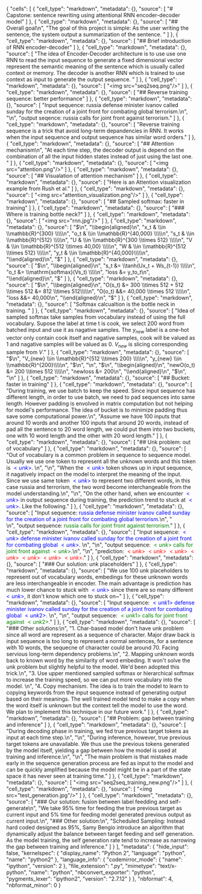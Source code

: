 {
 "cells": [
  {
   "cell_type": "markdown",
   "metadata": {},
   "source": [
    "# Capstone: sentence rewriting using attentional RNN encoder-decoder model"
   ]
  },
  {
   "cell_type": "markdown",
   "metadata": {},
   "source": [
    "## Overall goal\n",
    "The goal of this project is simple: As the user writing the sentence, the system output a summarization of the sentence. "
   ]
  },
  {
   "cell_type": "markdown",
   "metadata": {},
   "source": [
    "## Brief introduction of RNN encoder-decoder"
   ]
  },
  {
   "cell_type": "markdown",
   "metadata": {},
   "source": [
    "The idea of Encoder-Decoder architecture is to use use one RNN to read the input sequence to generate a fixed dimensional vector represent the semantic meaning of the sentence which is usually called context or memory. The decoder is another RNN which is trained to use context as input to generate the output sequence. "
   ]
  },
  {
   "cell_type": "markdown",
   "metadata": {},
   "source": [
    "<img  src=\"seq2seq.png\"/>"
   ]
  },
  {
   "cell_type": "markdown",
   "metadata": {},
   "source": [
    "## Reverse training sequence: better performance"
   ]
  },
  {
   "cell_type": "markdown",
   "metadata": {},
   "source": [
    "Input sequence: russia defense minister ivanov called sunday for the creation of a joint front for combating global terrorism.\n",
    "\n",
    "output seqence: russia calls for joint front against terrorism."
   ]
  },
  {
   "cell_type": "markdown",
   "metadata": {},
   "source": [
    "Reverse training sequence is a trick that avoid long-term depandencies in RNN. It works when the input sequence and output sequence has similar word orders."
   ]
  },
  {
   "cell_type": "markdown",
   "metadata": {},
   "source": [
    "## Attention mechanism\n",
    "At each time step, the decoder output is depend on the combination of all the input hidden states instead of just using the last one. "
   ]
  },
  {
   "cell_type": "markdown",
   "metadata": {},
   "source": [
    "<img  src=\"attention.png\"/>"
   ]
  },
  {
   "cell_type": "markdown",
   "metadata": {},
   "source": [
    "## Visualation of attention mechanism"
   ]
  },
  {
   "cell_type": "markdown",
   "metadata": {},
   "source": [
    "Here is an Attention visualization example from Rush et al."
   ]
  },
  {
   "cell_type": "markdown",
   "metadata": {},
   "source": [
    "<img  src=\"attention_visualization.png\"/>"
   ]
  },
  {
   "cell_type": "markdown",
   "metadata": {},
   "source": [
    "## Sampled softmax: faster in training"
   ]
  },
  {
   "cell_type": "markdown",
   "metadata": {},
   "source": [
    "### Where is training bottle neck?"
   ]
  },
  {
   "cell_type": "markdown",
   "metadata": {},
   "source": [
    "<img  src=\"rnn.jpg\"/>"
   ]
  },
  {
   "cell_type": "markdown",
   "metadata": {},
   "source": [
    "$\n",
    "\\begin{aligned}\n",
    "x_t & \\in \\mathbb{R}^{300} \\\\\n",
    "o_t & \\in \\mathbb{R}^{40,000} \\\\\n",
    "s_t & \\in \\mathbb{R}^{512} \\\\\n",
    "U & \\in \\mathbb{R}^{300 \\times 512} \\\\\n",
    "V & \\in \\mathbb{R}^{512 \\times 40,00} \\\\\n",
    "W & \\in \\mathbb{R}^{512 \\times 512} \\\\\n",
    "y_t & \\in \\mathbb{R}^{40,000}\\\\\n",
    "\\end{aligned}\n",
    "$"
   ]
  },
  {
   "cell_type": "markdown",
   "metadata": {},
   "source": [
    "$\n",
    "\\begin{aligned}\n",
    "s_t &= \\tanh(Ux_t + Ws_{t-1}) \\\\\n",
    "o_t &= \\mathrm{softmax}(Vs_t) \\\\\n",
    "loss &= y_to_t\n",
    "\\end{aligned}\n",
    "$"
   ]
  },
  {
   "cell_type": "markdown",
   "metadata": {},
   "source": [
    "$\n",
    "\\begin{aligned}\n",
    "O(s_t) &= 300 \\times 512 + 512 \\times 512 &= 812 \\times 512\\\\\n",
    "O(o_t) &&= 40,000 \\times 512 \\\\\n",
    "loss &&= 40,000\n",
    "\\end{aligned}\n",
    "$"
   ]
  },
  {
   "cell_type": "markdown",
   "metadata": {},
   "source": [
    "Softmax calcualtion is the bottle neck in training. "
   ]
  },
  {
   "cell_type": "markdown",
   "metadata": {},
   "source": [
    "Idea of sampled softmax take samples from vocabulary instead of using the full vocabulary. Supose the label at time t is cook, we select 200 word from batched input and use it as nagative samples. The $y_{new}$ label is a one-hot vector only contain cook itself and nagative samples, cook will be valued as 1 and nagative samples will be valued as 0. $V_{new}$ is slicing corresponding sample from $V$."
   ]
  },
  {
   "cell_type": "markdown",
   "metadata": {},
   "source": [
    "$\n",
    "V_{new} \\in \\mathbb{R}^{512 \\times 200} \\\\\n",
    "y_{new}  \\in \\mathbb{R}^{200}\\\\\n",
    "$\n",
    "\n",
    "$\n",
    "\\begin{aligned}\n",
    "newO(o_t) &= 200 \\times 512 \\\\\n",
    "newloss &= 200\n",
    "\\end{aligned}\n",
    "$\n",
    "\n"
   ]
  },
  {
   "cell_type": "markdown",
   "metadata": {},
   "source": [
    "## Bucket: faster in training"
   ]
  },
  {
   "cell_type": "markdown",
   "metadata": {},
   "source": [
    "During training, we use batch to keep the speed. Since input sequence has different length, in order to use batch, we need to pad sequences into same length. However padding is envolved in matrix computation but not helping for model's performance. The idea of bucket is to minimize padding thus save some computational power.\n",
    "Assume we have 100 inputs that around 10 words and another 100 inputs that around 20 words, instead of pad all the sentence to 20 word length, we could put them into two buckets, one with 10 word length and the other with 20 word length."
   ]
  },
  {
   "cell_type": "markdown",
   "metadata": {},
   "source": [
    "## Unk problem: out of vocabulary"
   ]
  },
  {
   "cell_type": "markdown",
   "metadata": {},
   "source": [
    "Out of vocabulary is a common problem in sequence to sequence model. Usually we use one token to represent all the unknown words and this token is <font color='blue'>$<unk>$</font>. \n",
    "\n",
    "When the <font color='blue'>$<unk>$</font> token shows up in input sequence, it nagatively impact on the model to interpret the meaning of the input. Since we use same token <font color='blue'>$<unk>$</font> to represent two different words, in this case russia and terrorism, the two word become interchangeable from the model understanding.\n",
    "\n",
    "On the other hand, when we encounter <font color='blue'>$<unk>$</font> in output sequence during training, the prediction trend to stuck at <font color='blue'>$<unk>$</font>. Like the following."
   ]
  },
  {
   "cell_type": "markdown",
   "metadata": {},
   "source": [
    "Input sequence: <font color='blue'>russia defense minister ivanov called sunday for the creation of a joint front for combating global terrorism.</font>\n",
    "<br />\n",
    "output sequence: <font color='green'>russia calls for joint front against terrorism.</font>"
   ]
  },
  {
   "cell_type": "markdown",
   "metadata": {},
   "source": [
    "Input sequence: <font color='blue'>$<unk>$ defense minister ivanov called sunday for the creation of a joint front for combating global $<unk>$. </font>\n",
    "\n",
    "output sequence: <font color='green'>$<unk>$ calls for joint front against $<unk>$.</font>\n",
    "\n",
    "prediction: <font color='red'>$<unk>$ $<unk>$ $<unk>$ $<unk>$ $<unk>$ $<unk>$ $<unk>$.</font>"
   ]
  },
  {
   "cell_type": "markdown",
   "metadata": {},
   "source": [
    "### Our solution: unk placeholders"
   ]
  },
  {
   "cell_type": "markdown",
   "metadata": {},
   "source": [
    "We use 100 unk placeholders to represent out of vocabulary words, embedings for these unknown words are less interchangeable in encoder. The main advantage is prediction has much lower chance to stuck with <font color='blue'>$<unk>$</font> since there are so many different <font color='blue'>$<unk>$</font>, it don't know which one to stuck on~"
   ]
  },
  {
   "cell_type": "markdown",
   "metadata": {},
   "source": [
    "Input sequence: <font color='blue'>$<unk1>$ defense minister ivanov called sunday for the creation of a joint front for combating global $<unk2>$. </font>\n",
    "\n",
    "output sequence: <font color='green'>$<unk1>$ calls for joint front against $<unk2>$.</font>"
   ]
  },
  {
   "cell_type": "markdown",
   "metadata": {},
   "source": [
    "### Other solutions:\n",
    "1. Char-based model don't have unk problem since all word are represent as a sequence of character. Major draw back is input sequence is too long to represent a normal sentences, for a sentence with 10 words, the sequecne of character could be around 70. Facing servious long-term dependency problems.\n",
    "2. Mapping unknown words back to known word by the similarity of word embeding. It won't solve the unk problem but slightly helpful to the model. We'd been adopted this trick.\n",
    "3. Use upper mentioned sampled softmax or hierarchical softmax to increase the training speed, so we can put more vocabulary into the model. \n",
    "4. Copy mechanism. The idea is to train the model to learn to copying keywords from the input sequence instead of generating output based on their meanings. The well trained model tend to make a copy when the word itself is unknown but the context tell the model to use the word. We plan to implement this technique in our future work."
   ]
  },
  {
   "cell_type": "markdown",
   "metadata": {},
   "source": [
    "## Problem: gap between training and inference"
   ]
  },
  {
   "cell_type": "markdown",
   "metadata": {},
   "source": [
    "During decoding phase in training, we fed true previous target tokens as input at each time step.\n",
    "\n",
    "During inference, however, true previous target tokens are unavailable. We thus use the previous tokens generated by the model itself, yielding a gap between how the model is used at training and inference.\n",
    "\n",
    "The main problem is that mistakes made early in the sequence generation process are fed as input to the model and can be quickly amplified because the model might be in a part of the state space it has never seen at training time."
   ]
  },
  {
   "cell_type": "markdown",
   "metadata": {},
   "source": [
    "<img  src=\"seq2seq_training_new.png\"/>"
   ]
  },
  {
   "cell_type": "markdown",
   "metadata": {},
   "source": [
    "<img  src=\"test_generation.jpg\"/>"
   ]
  },
  {
   "cell_type": "markdown",
   "metadata": {},
   "source": [
    "### Our solution: fusion between label feedding and self-generate\n",
    "We take 95% time for feeding the true previous target as current input and 5% time for feeding model generated previous output as current input.\n",
    "### Other solution:\n",
    "Scheduled Sampling: Instead hard coded designed as 95%, Samy Bengio introduce an algorithm that dynamically adjust the balance between target feeding and self generation. As the model training, the self generation rate tend to increase as narrowing the gap between training and inference."
   ]
  }
 ],
 "metadata": {
  "hide_input": false,
  "kernelspec": {
   "display_name": "Python 2",
   "language": "python",
   "name": "python2"
  },
  "language_info": {
   "codemirror_mode": {
    "name": "ipython",
    "version": 2
   },
   "file_extension": ".py",
   "mimetype": "text/x-python",
   "name": "python",
   "nbconvert_exporter": "python",
   "pygments_lexer": "ipython2",
   "version": "2.7.12"
  }
 },
 "nbformat": 4,
 "nbformat_minor": 0
}
